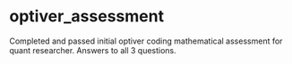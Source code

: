# optiver_assessment
Completed and passed initial optiver coding mathematical assessment for quant researcher. Answers to all 3 questions.

